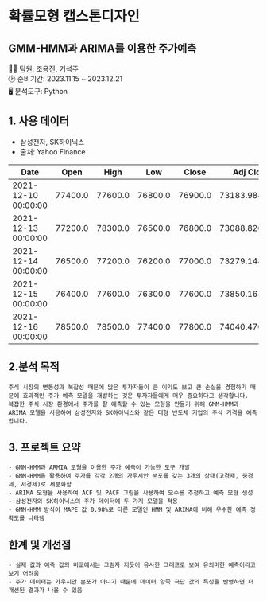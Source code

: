 # 확률모형 캡스톤디자인
## GMM-HMM과 ARIMA를 이용한 주가예측

👨‍💻 팀원: 조용진, 기석주 <br>
🕑 준비기간: 2023.11.15 ~ 2023.12.21<br>
🖥 분석도구: Python

## 1. 사용 데이터
- 삼성전자, SK하이닉스
- 출처: Yahoo Finance

|Date|Open|High|Low|Close|Adj Close|Volume|
|---|---|---|---|---|---|---|
|2021-12-10 00:00:00|77400\.0|77600\.0|76800\.0|76900\.0|73183\.984375|9155219|
|2021-12-13 00:00:00|77200\.0|78300\.0|76500\.0|76800\.0|73088\.8203125|15038750|
|2021-12-14 00:00:00|76500\.0|77200\.0|76200\.0|77000\.0|73279\.1484375|10976660|
|2021-12-15 00:00:00|76400\.0|77600\.0|76300\.0|77600\.0|73850\.1640625|9584939|
|2021-12-16 00:00:00|78500\.0|78500\.0|77400\.0|77800\.0|74040\.4765625|11996128|

## 2.분석 목적
```
주식 시장의 변동성과 복잡성 때문에 많은 투자자들이 큰 이익도 보고 큰 손실을 경험하기 때문에 효과적인 주가 예측 모델을 개발하는 것은 투자자들에게 매우 중요하다고 생각합니다.
복잡한 주식 시장 환경에서 주가를 잘 예측할 수 있는 모형을 만들기 위해 GMM-HMM과 ARIMA 모델을 사용하여 삼성전자와 SK하이닉스와 같은 대형 반도체 기업의 주식 가격을 예측합니다.
```

## 3. 프로젝트 요약
```
- GMM-HMM과 ARMIA 모형을 이용한 주가 예측이 가능한 도구 개발
- GMM-HMM을 활용하여 주가를 각각 2개의 가우시안 분포를 갖는 3개의 상태(고경제, 중경제, 저경제)로 세분화함
- ARIMA 모형을 사용하여 ACF 및 PACF 그림을 사용하여 모수를 추정하고 예측 모형 생성
- 삼성전자와 SK하이닉스의 주가 데이터에 두 가지 모델을 적용
- GMM-HMM 방식이 MAPE 값 0.98%로 다른 모델인 HMM 및 ARIMA에 비해 우수한 예측 정확도를 나타냄
```

## 한계 및 개선점
```
- 실제 값과 예측 값의 비교에서는 그림자 지듯이 유사한 그래프로 보여 유의미한 예측이라고 보기 어려움
- 주가 데이터는 가우시안 분포가 아니기 때문에 데이터 양쪽 극단 값의 특성을 반영하면 더 개선된 결과가 나올 수 있음
```
